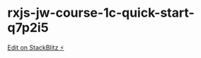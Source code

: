 # rxjs-jw-course-1c-quick-start-q7p2i5

[Edit on StackBlitz ⚡️](https://stackblitz.com/edit/rxjs-jw-course-1c-quick-start-q7p2i5)
